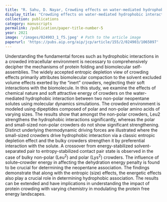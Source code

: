 ```yaml
---
title: "R. Sahu, D. Nayar, Crowding effects on water-mediated hydrophobic interactions. <i>The Journal of Chemical Physics</i> 155 (2021)."
display_title: "Crowding effects on water-mediated hydrophobic interactions"
collection: publications
category: manuscripts
permalink: /publication/paper-title-number-5
year: 2021
image: '/images/024903_1_f5.jpeg' # Path to the article image
paperurl: 'https://pubs.aip.org/aip/jcp/article/155/2/024903/1065097'
---
```


Understanding the fundamental forces such as hydrophobic interactions in a crowded intracellular environment is necessary to comprehensively decipher the mechanisms of protein folding and biomolecular self-assemblies. The widely accepted entropic depletion view of crowding effects primarily attributes biomolecular compaction to the solvent excluded volume effects exerted by the “inert” crowders, neglecting their soft interactions with the biomolecule. In this study, we examine the effects of chemical nature and soft attractive energy of crowders on the water-mediated hydrophobic interaction between two non-polar neopentane solutes using molecular dynamics simulations. The crowded environment is modeled using dipeptides composed of polar and non-polar amino acids of varying sizes. The results show that amongst the non-polar crowders, Leu2 strengthens the hydrophobic interactions significantly, whereas the polar and small-sized non-polar crowders do not show significant strengthening. Distinct underlying thermodynamic driving forces are illustrated where the small-sized crowders drive hydrophobic interaction via a classic entropic depletion effect and the bulky crowders strengthen it by preferential interaction with the solute. A crossover from energy-stabilized solvent-separated pair to entropy-stabilized contact pair state is observed in the case of bulky non-polar (Leu<sup>2</sup>) and polar (Lys<sup>2</sup>) crowders. The influence of solute–crowder energy in affecting the dehydration energy penalty is found to be crucial for determining the neopentane association. The findings demonstrate that along with the entropic (size) effects, the energetic effects also play a crucial role in determining hydrophobic association. The results can be extended and have implications in understanding the impact of protein crowding with varying chemistry in modulating the protein free energy landscapes.
